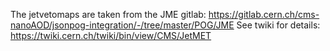The jetvetomaps are taken from the JME gitlab: https://gitlab.cern.ch/cms-nanoAOD/jsonpog-integration/-/tree/master/POG/JME
See twiki for details: https://twiki.cern.ch/twiki/bin/view/CMS/JetMET
